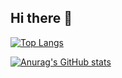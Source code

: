 ## Hi there 👋

<!--
**KhoTheProgrammer/KhoTheProgrammer** is a ✨ _special_ ✨ repository because its `README.md` (this file) appears on your GitHub profile.

Here are some ideas to get you started:

- 🔭 I’m currently working on ...
- 🌱 I’m currently learning ...
- 👯 I’m looking to collaborate on ...
- 🤔 I’m looking for help with ...
- 💬 Ask me about ...
- 📫 How to reach me: ...
- 😄 Pronouns: ...
- ⚡ Fun fact: ...
-->
[![Top Langs](https://github-readme-stats-kondwani-padyeras-projects.vercel.app/api/top-langs/?username=KhoTheProgrammer&theme=cobalt&show_icons=true&langs_count=10&layout=compact)](https://github.com/anuraghazra/github-readme-stats)

[![Anurag's GitHub stats](https://github-readme-stats-kondwani-padyeras-projects.vercel.app?show_icons=true&theme=cobalt&rank_icon=percentile)](https://github.com/anuraghazra/github-readme-stats)

